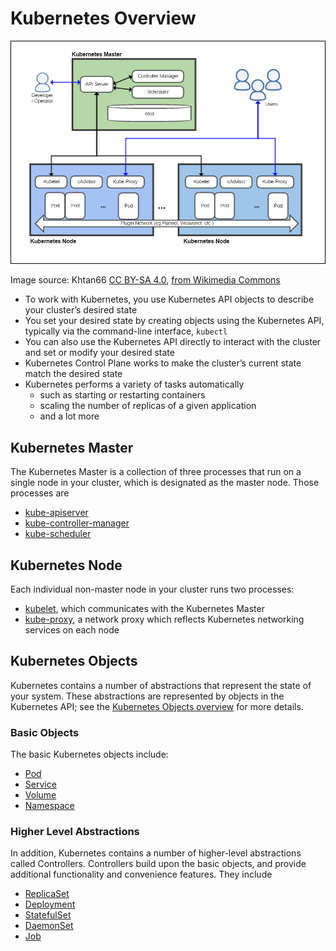 # Kubernetes Overview

![Kubernetes overview](images/Kubernetes.png)

Image source: Khtan66 [CC BY-SA 4.0](https://creativecommons.org/licenses/by-sa/4.0"), [from Wikimedia Commons](https://commons.wikimedia.org/wiki/File:Kubernetes.png)

- To work with Kubernetes, you use Kubernetes API objects to describe your cluster’s desired state
- You set your desired state by creating objects using the Kubernetes API, typically via the command-line interface, `kubectl`
- You can also use the Kubernetes API directly to interact with the cluster and set or modify your desired state
- Kubernetes Control Plane works to make the cluster’s current state match the desired state
- Kubernetes performs a variety of tasks automatically
  - such as starting or restarting containers
  - scaling the number of replicas of a given application
  - and a lot more

## Kubernetes Master

The Kubernetes Master is a collection of three processes that run on a single node in your cluster, which is designated as the master node. Those processes are

- [kube-apiserver](https://kubernetes.io/docs/admin/kube-apiserver/)
- [kube-controller-manager](https://kubernetes.io/docs/admin/kube-controller-manager/)
- [kube-scheduler](https://kubernetes.io/docs/admin/kube-scheduler/)

## Kubernetes Node

Each individual non-master node in your cluster runs two processes:

- [kubelet](https://kubernetes.io/docs/admin/kubelet/), which communicates with the Kubernetes Master
- [kube-proxy](https://kubernetes.io/docs/admin/kube-proxy/), a network proxy which reflects Kubernetes networking services on each node

## Kubernetes Objects

Kubernetes contains a number of abstractions that represent the state of your system. These abstractions are represented by objects in the Kubernetes API; see the [Kubernetes Objects overview](https://kubernetes.io/docs/concepts/abstractions/overview/) for more details.

### Basic Objects

The basic Kubernetes objects include:

- [Pod](https://kubernetes.io/docs/concepts/workloads/pods/pod-overview/)
- [Service](https://kubernetes.io/docs/concepts/services-networking/service/)
- [Volume](https://kubernetes.io/docs/concepts/storage/volumes/)
- [Namespace](https://kubernetes.io/docs/concepts/overview/working-with-objects/namespaces/)

### Higher Level Abstractions

In addition, Kubernetes contains a number of higher-level abstractions called Controllers. Controllers build upon the basic objects, and provide additional functionality and convenience features. They include

- [ReplicaSet](https://kubernetes.io/docs/concepts/workloads/controllers/replicaset/)
- [Deployment](https://kubernetes.io/docs/concepts/workloads/controllers/deployment/)
- [StatefulSet](https://kubernetes.io/docs/concepts/workloads/controllers/statefulset/)
- [DaemonSet](https://kubernetes.io/docs/concepts/workloads/controllers/daemonset/)
- [Job](https://kubernetes.io/docs/concepts/workloads/controllers/jobs-run-to-completion/)
